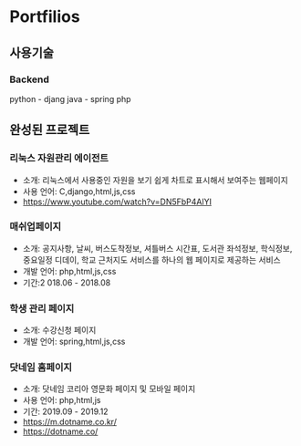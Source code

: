 # Portfilios

## 사용기술

### Backend
python - djang
java - spring
php

## 완성된 프로젝트
### 리눅스 자원관리 에이전트
- 소개: 리눅스에서 사용중인 자원을 보기 쉽게 차트로 표시해서 보여주는 웹페이지
- 사용 언어: C,django,html,js,css
- https://www.youtube.com/watch?v=DN5FbP4AlYI

### 매쉬업페이지
- 소개: 공지사항, 날씨, 버스도착정보, 셔틀버스 시간표, 도서관 좌석정보, 학식정보, 중요일정 디데이, 학교 근처지도 서비스를 하나의 웹 페이지로 제공하는 서비스
- 개발 언어: php,html,js,css
- 기간:2 018.06 - 2018.08

### 학생 관리 페이지
- 소개: 수강신청 페이지
- 개발 언어: spring,html,js,css

### 닷네임 홈페이지
- 소개: 닷네임 코리아 영문화 페이지 및 모바일 페이지
- 사용 언어: php,html,js
- 기간: 2019.09 - 2019.12
- https://m.dotname.co.kr/
- https://dotname.co/
